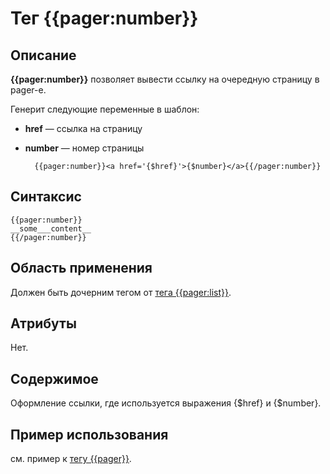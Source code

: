 # Тег {{pager:number}}
## Описание
**{{pager:number}}** позволяет вывести ссылку на очередную страницу в pager-е.

Генерит следующие переменные в шаблон:

* **href** — ссылка на страницу
* **number** — номер страницы

        {{pager:number}}<a href='{$href}'>{$number}</a>{{/pager:number}}

## Синтаксис

    {{pager:number}}
    __some___content__
    {{/pager:number}}

## Область применения
Должен быть дочерним тегом от [тега {{pager:list}}](./pager_list_tag.md).

## Атрибуты
Нет.

## Содержимое
Оформление ссылки, где используется выражения {$href} и {$number}.

## Пример использования
см. пример к [тегу {{pager}}](./pager_tag.md).
